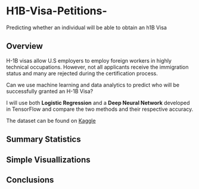 # H1B-Visa-Petitions-
Predicting whether an individual will be able to obtain an h1B Visa 

## Overview
H-1B visas allow U.S employers to employ foreign workers in highly technical occupations. However, not all applicants receive the immigration status and many are rejected during the certification process. 

Can we use machine learning and data analytics to predict who will be successfully granted an H-1B Visa? 

I will use both **Logistic Regression** and a **Deep Neural Network** developed in TensorFlow and compare the two methods and their respective accuracy.

The dataset can be found on [Kaggle](https://www.kaggle.com/nsharan/h-1b-visa)

## Summary Statistics 


## Simple Visuallizations


## Conclusions 

